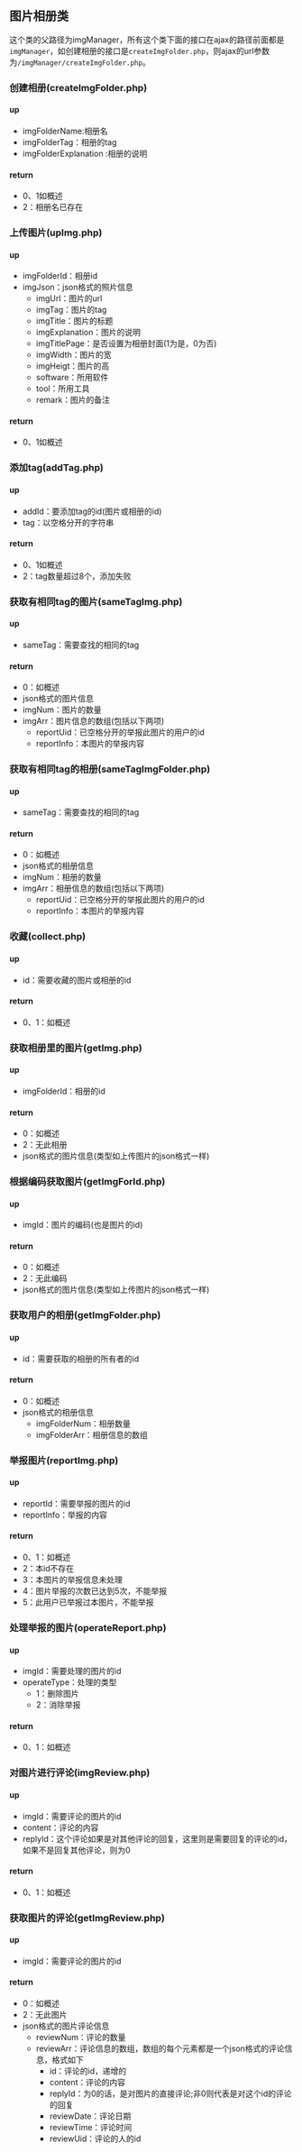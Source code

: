 ## 图片相册类
这个类的父路径为imgManager，所有这个类下面的接口在ajax的路径前面都是`imgManager`，如创建相册的接口是`createImgFolder.php`，则ajax的url参数为`/imgManager/createImgFolder.php`。
### 创建相册(createImgFolder.php)
#### up
* imgFolderName:相册名
* imgFolderTag：相册的tag
* imgFolderExplanation :相册的说明

#### return
* 0、1如概述
* 2：相册名已存在

### 上传图片(upImg.php)
#### up
* imgFolderId：相册id
* imgJson：json格式的照片信息
	* imgUrl：图片的url
	* imgTag：图片的tag
	* imgTitle：图片的标题
	* imgExplanation：图片的说明
	* imgTitlePage：是否设置为相册封面(1为是，0为否)
	* imgWidth：图片的宽
	* imgHeigt：图片的高
	* software：所用软件
	* tool：所用工具
	* remark：图片的备注

#### return
* 0、1如概述

### 添加tag(addTag.php)
#### up
* addId：要添加tag的id(图片或相册的id)
* tag：以空格分开的字符串

#### return
* 0、1如概述
* 2：tag数量超过8个，添加失败

### 获取有相同tag的图片(sameTagImg.php)
#### up
* sameTag：需要查找的相同的tag

#### return
* 0：如概述
* json格式的图片信息
 * imgNum：图片的数量
 * imgArr：图片信息的数组(包括以下两项)
 	* reportUid：已空格分开的举报此图片的用户的id
 	* reportInfo：本图片的举报内容

### 获取有相同tag的相册(sameTagImgFolder.php)
#### up
* sameTag：需要查找的相同的tag

#### return
* 0：如概述
* json格式的相册信息
 * imgNum：相册的数量
 * imgArr：相册信息的数组(包括以下两项)
 	* reportUid：已空格分开的举报此图片的用户的id
 	* reportInfo：本图片的举报内容

### 收藏(collect.php)
#### up
* id：需要收藏的图片或相册的id

#### return
* 0、1：如概述

### 获取相册里的图片(getImg.php)
#### up
* imgFolderId：相册的id

#### return
* 0：如概述
* 2：无此相册
* json格式的图片信息(类型如上传图片的json格式一样)

### 根据编码获取图片(getImgForId.php)
#### up
* imgId：图片的编码(也是图片的id)

#### return
* 0：如概述
* 2：无此编码
* json格式的图片信息(类型如上传图片的json格式一样)

### 获取用户的相册(getImgFolder.php)
#### up
* id：需要获取的相册的所有者的id

#### return
* 0：如概述
* json格式的相册信息
	* imgFolderNum：相册数量
	* imgFolderArr：相册信息的数组

### 举报图片(reportImg.php)
#### up
* reportId：需要举报的图片的id
* reportInfo：举报的内容

#### return
* 0、1：如概述
* 2：本id不存在
* 3：本图片的举报信息未处理
* 4：图片举报的次数已达到5次，不能举报
* 5：此用户已举报过本图片，不能举报

### 处理举报的图片(operateReport.php)
#### up
* imgId：需要处理的图片的id
* operateType：处理的类型
	* 1：删除图片
	* 2：消除举报

#### return
* 0、1：如概述

### 对图片进行评论(imgReview.php)
#### up
* imgId：需要评论的图片的id
* content：评论的内容
* replyId：这个评论如果是对其他评论的回复，这里则是需要回复的评论的id，如果不是回复其他评论，则为0

#### return
* 0、1：如概述

### 获取图片的评论(getImgReview.php)
#### up
* imgId：需要评论的图片的id

#### return
* 0：如概述
* 2：无此图片
* json格式的图片评论信息
	* reviewNum：评论的数量
	* reviewArr：评论信息的数组，数组的每个元素都是一个json格式的评论信息，格式如下
		* id：评论的id，递增的
		* content：评论的内容
		* replyId：为0的话，是对图片的直接评论;非0则代表是对这个id的评论的回复
		* reviewDate：评论日期
		* reviewTime：评论时间
		* reviewUid：评论的人的id